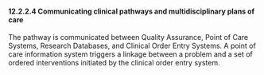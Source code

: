 #### 12.2.2.4 Communicating clinical pathways and multidisciplinary plans of care

The pathway is communicated between Quality Assurance, Point of Care Systems, Research Databases, and Clinical Order Entry Systems. A point of care information system triggers a linkage between a problem and a set of ordered interventions initiated by the clinical order entry system.
